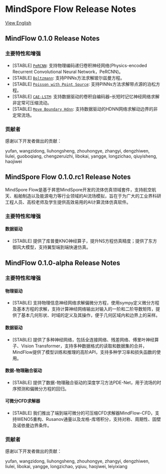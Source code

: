 # MindSpore Flow Release Notes

[View English](./RELEASE.md)

## MindFlow 0.1.0 Release Notes

### 主要特性和增强

- [STABLE] [`PeRCNN`](https://gitee.com/mindspore/mindscience/tree/master/MindFlow/applications/data_mechanism_fusion/PeRCNN): 支持物理编码递归卷积神经网络(Physics-encoded Recurrent Convolutional Neural Network，PeRCNN)。
- [STABLE] [`Boltzmann`](https://gitee.com/mindspore/mindscience/tree/master/MindFlow/applications/physics_driven/boltzmann): 支持PINNs方法求解玻尔兹曼方程。
- [STABLE] [`Poisson with Point Source`](https://gitee.com/mindspore/mindscience/tree/master/MindFlow/applications/physics_driven/poisson/point_source): 支持PINNs方法求解带点源的泊松方程。
- [STABLE] [`CAE-LSTM`](https://gitee.com/mindspore/mindscience/tree/master/MindFlow/applications/research/cae_lstm): 支持数据驱动的卷积自编码器–长短时记忆神经网络求解非定常可压缩流动。
- [STABLE] [`Move Boundary Hdnn`](https://gitee.com/mindspore/mindscience/tree/master/MindFlow/applications/research/move_boundary_hdnn): 支持数据驱动的HDNN网络求解动边界的非定常流场。

### 贡献者

感谢以下开发者做出的贡献：

yufan, wangzidong, liuhongsheng, zhouhongye, zhangyi, dengzhiwen, liulei, guoboqiang, chengzeruizhi, libokai, yangge, longzichao, qiuyisheng, haojiwei

## MindSpore Flow 0.1.0.rc1 Release Notes

MindSpore Flow是基于昇思MindSpore开发的流体仿真领域套件，支持航空航天、船舶制造以及能源电力等行业领域的AI流场模拟，旨在于为广大的工业界科研工程人员、高校老师及学生提供高效易用的AI计算流体仿真软件。

### 主要特性和增强

#### 数据驱动

- [STABLE] 提供了库普曼KNO神经算子，提升NS方程仿真精度；提供了东方御风大模型，支持翼型端到端快速仿真。

## MindFlow 0.1.0-alpha Release Notes

### 主要特性和增强

#### 物理驱动

- [STABLE] 支持物理信息神经网络求解偏微分方程，使用sympy定义微分方程及基本方程的求解，支持计算神经网络输出对输入的一阶和二阶导数矩阵，提供了基本几何形状、时域的定义及其操作，便于几何区域内和边界上的采样。

#### 数据驱动

- [STABLE] 提供了多种神经网络，包括全连接网络、残差网络、傅里叶神经算子、Vision Transformer，支持多种数据格式的读取和数据集的合并，MindFlow提供了模型训练和推理的高阶API，支持多种学习率和损失函数的使用。

#### 数据-物理融合驱动

- [STABLE] 提供了数据-物理融合驱动的深度学习方法PDE-Net，用于流场的时序预测和偏微分方程的回归。

#### 可微分CFD求解器

- [STABLE] 我们推出了端到端可微分的可压缩CFD求解器MindFlow-CFD，支持WENO5重构、Rusanov通量以及龙格-库塔积分，支持对称、周期性、固壁及诺依曼边界条件。

### 贡献者

感谢以下开发者做出的贡献：

yufan, wangzidong, liuhongsheng, zhouhongye, zhangyi, dengzhiwen, liulei, libokai, yangge, longzichao, yqiuu, haojiwei, leiyixiang
